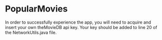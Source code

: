 # PopularMovies
In order to successfully experience the app, you will need to acquire and insert your own theMovieDB api key.
Your key should be added to line 20 of the NetworkUtils.java file.
